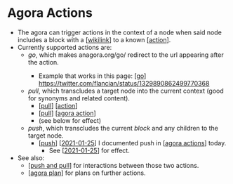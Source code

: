 # Agora Actions

- The agora can trigger actions in the context of a node when said node includes a block with a [[wikilink]] to a known [[action]]. 
- Currently supported actions are:
  - *go*, which makes anagora.org/go/<node> redirect to the url appearing after the action.
    - Example that works in this page: [[go]] https://twitter.com/flancian/status/1329890862499770368
  - *pull*, which transcludes a target node into the current context (good for synonyms and related content).
    - [[pull]] [[action]]
    - [[pull]] [[agora action]]
    - (see below for effect)
  - *push*, which transcludes the current *block* and any children to the target node. 
    - [[push]] [[2021-01-25]] I documented push in [[agora actions]] today.
      - See [[2021-01-25]] for effect.
- See also:
  - [[push and pull]] for interactions between those two actions.
  - [[agora plan]] for plans on further actions.

[//begin]: # "Autogenerated link references for markdown compatibility"
[wikilink]: wikilink "Wikilink"
[action]: action "Action"
[go]: go "Go"
[pull]: pull "Pull"
[agora action]: agora-action "Agora Action"
[push]: push "Push"
[2021-01-25]: journal/2021-01-25 "2021-01-25"
[agora actions]: agora-actions "Agora Actions"
[push and pull]: push-and-pull "Push and Pull"
[agora plan]: agora-plan "Agora Plan"
[//end]: # "Autogenerated link references"